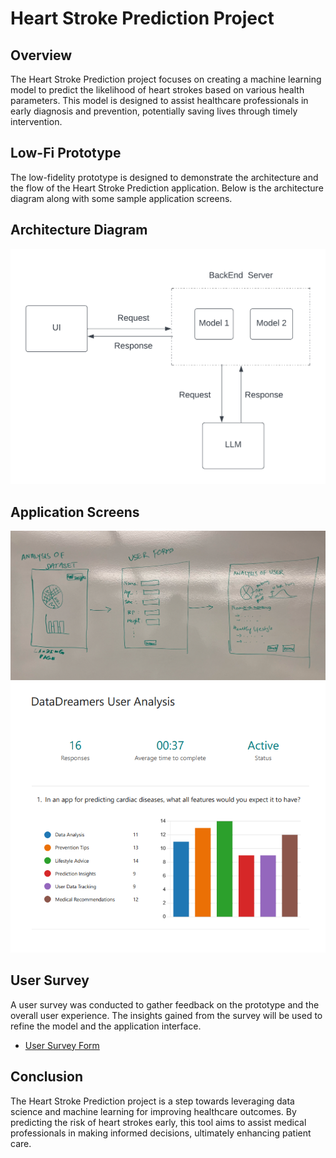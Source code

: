 
# Heart Stroke Prediction Project

## Overview

The Heart Stroke Prediction project focuses on creating a machine learning model to predict the likelihood of heart strokes based on various health parameters. This model is designed to assist healthcare professionals in early diagnosis and prevention, potentially saving lives through timely intervention.

## Low-Fi Prototype

The low-fidelity prototype is designed to demonstrate the architecture and the flow of the Heart Stroke Prediction application. Below is the architecture diagram along with some sample application screens.

## Architecture Diagram

![Architecture Diagram](assets/image_1.png)

## Application Screens

![Application Screen 1](assets/image_2.png)
![Application Screen 2](assets/image_3.png)

## User Survey

A user survey was conducted to gather feedback on the prototype and the overall user experience. The insights gained from the survey will be used to refine the model and the application interface.

- [User Survey Form](https://forms.office.com/r/RrWVjSF3w6)

## Conclusion

The Heart Stroke Prediction project is a step towards leveraging data science and machine learning for improving healthcare outcomes. By predicting the risk of heart strokes early, this tool aims to assist medical professionals in making informed decisions, ultimately enhancing patient care.

